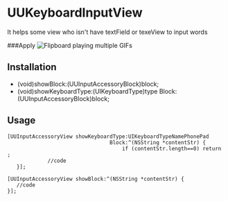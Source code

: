 UUKeyboardInputView
===================

It helps some view who isn't have textField or texeView to input words

###Apply
![Flipboard playing multiple GIFs](https://github.com/ZhipingYang/UUKeyboardInputView/raw/master/UUKeyboardInputViewTests/inputView.gif)

## Installation

  + (void)showBlock:(UUInputAccessoryBlock)block;
  + (void)showKeyboardType:(UIKeyboardType)type Block:(UUInputAccessoryBlock)block;

## Usage

    [UUInputAccessoryView showKeyboardType:UIKeyboardTypeNamePhonePad
                                     Block:^(NSString *contentStr) {
                                         if (contentStr.length==0) return ;
                 //code
       }];
    
    [UUInputAccessoryView showBlock:^(NSString *contentStr) {
       //code
    }];
